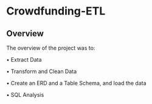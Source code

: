 # Crowdfunding-ETL
## Overview
The overview of the project was to:

•	Extract Data

•	Transform and Clean Data

•	Create an ERD and a Table Schema, and load the data

•	SQL Analysis 
